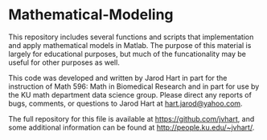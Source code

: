 # Mathematical-Modeling

This repository includes several functions and scripts that implementation and apply mathematical models in Matlab. The purpose of this material is largely for educational purposes, but much of the funcationality may be useful for other purposes as well.

This code was developed and written by Jarod Hart in part for the instruction of Math 596: Math in Biomedical Research and in part for use by the KU math department data science group. Please direct any reports of bugs, comments, or questions to Jarod Hart at hart.jarod@yahoo.com.

The full repository for this file is available at https://github.com/jvhart, and some additional information can be found at http://people.ku.edu/~jvhart/.
